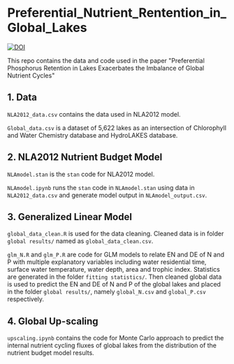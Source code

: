 # Preferential_Nutrient_Rentention_in_Global_Lakes

[![DOI](https://zenodo.org/badge/448679643.svg)](https://zenodo.org/badge/latestdoi/448679643)

This repo contains the data and code used in the paper "Preferential Phosphorus Retention in Lakes Exacerbates the Imbalance of Global Nutrient Cycles"

## 1. Data
`NLA2012_data.csv` contains the data used in NLA2012 model.

`Global_data.csv` is a dataset of 5,622 lakes as an intersection of Chlorophyll and Water Chemistry database and HydroLAKES database.

## 2. NLA2012 Nutrient Budget Model
`NLAmodel.stan` is the `stan` code for NLA2012 model.

`NLAmodel.ipynb` runs the `stan` code in `NLAmodel.stan` using data in `NLA2012_data.csv` and generate model output in `NLAmodel_output.csv`.

## 3. Generalized Linear Model
`global_data_clean.R` is used for the data cleaning. Cleaned data is in folder `global results/` named as `global_data_clean.csv`.

`glm_N.R` and `glm_P.R` are code for GLM models to  relate EN and DE of N and P with multiple explanatory variables including water residential time, surface water temperature, water depth, area and trophic index. Statistics are generated in the folder `fitting statistics/`. Then cleaned global data is used to predict the EN and DE of N and P of the global lakes and placed in the folder `global results/`, namely `global_N.csv` and `global_P.csv` respectively.

## 4. Global Up-scaling
`upscaling.ipynb` contains the code for Monte Carlo approach to predict the internal nutrient cycling fluxes of global lakes from the distribution of the nutrient budget model results.

